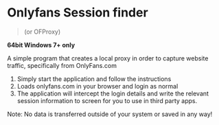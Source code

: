 # Onlyfans Session finder
> (or OFProxy)



**64bit Windows 7+ only**


A simple program that creates a local proxy in order to capture website traffic, specifically from OnlyFans.com

1. Simply start the application and follow the instructions
2. Loads onlyfans.com in your browser and login as normal
3. The application will intercept the login details and write the relevant session information to screen for you to use in third party apps.

Note: No data is transferred outside of your system or saved in any way!